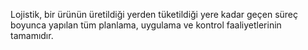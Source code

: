 Lojistik, bir ürünün üretildiği yerden tüketildiği yere kadar geçen süreç boyunca yapılan tüm planlama, uygulama ve kontrol faaliyetlerinin tamamıdır.